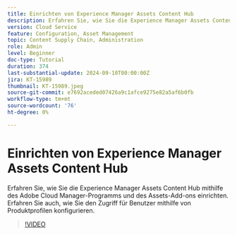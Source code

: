 ```yaml
---
title: Einrichten von Experience Manager Assets Content Hub
description: Erfahren Sie, wie Sie die Experience Manager Assets Content Hub mithilfe des Adobe Cloud Manager-Programms und des Assets-Add-ons einrichten. Erfahren Sie auch, wie Sie den Zugriff für Benutzer mithilfe von Produktprofilen konfigurieren.
version: Cloud Service
feature: Configuration, Asset Management
topic: Content Supply Chain, Administration
role: Admin
level: Beginner
doc-type: Tutorial
duration: 374
last-substantial-update: 2024-09-10T00:00:00Z
jira: KT-15989
thumbnail: KT-15989.jpeg
source-git-commit: e7692aceded07426a9c1afce9275e82a5af6b0fb
workflow-type: tm+mt
source-wordcount: '76'
ht-degree: 0%

---
```



# Einrichten von Experience Manager Assets Content Hub

Erfahren Sie, wie Sie die Experience Manager Assets Content Hub mithilfe des Adobe Cloud Manager-Programms und des Assets-Add-ons einrichten. Erfahren Sie auch, wie Sie den Zugriff für Benutzer mithilfe von Produktprofilen konfigurieren.

>[!VIDEO](https://video.tv.adobe.com/v/3433513/?learn=on)

